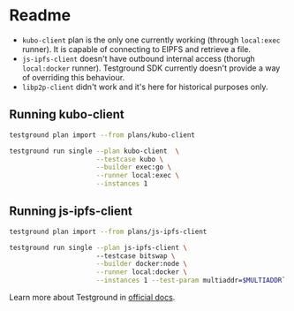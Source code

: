 # Readme

- `kubo-client` plan is the only one currently working (through `local:exec` runner). It is capable of connecting to EIPFS and retrieve a file.
- `js-ipfs-client` doesn't have outbound internal access (thorugh `local:docker` runner). Testground SDK currently doesn't provide a way of overriding this behaviour.
- `libp2p-client` didn't work and it's here for historical purposes only.

## Running kubo-client

```sh
testground plan import --from plans/kubo-client
```

``` sh
testground run single --plan kubo-client  \
                      --testcase kubo \
                      --builder exec:go \
                      --runner local:exec \
                      --instances 1
```

## Running js-ipfs-client

```sh
testground plan import --from plans/js-ipfs-client
```

``` sh 
testground run single --plan js-ipfs-client \            
                      --testcase bitswap \
                      --builder docker:node \
                      --runner local:docker \
                      --instances 1 --test-param multiaddr=$MULTIADDR`
```

Learn more about Testground in [official docs](https://docs.testground.ai/).
